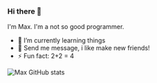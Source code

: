 ### Hi there 👋

I'm Max. I'm a not so good programmer.

- 🌱 I’m currently learning things
- 💬 Send me message, i like make new friends!
- ⚡ Fun fact: 2+2 = 4


![Max GitHub stats](https://github-readme-stats.vercel.app/api?username=X86Max&show_icons=true&theme=synthwave)

